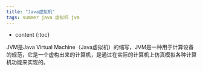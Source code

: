 ```yaml
---
title: "Java虚拟机"
tags: summer java 虚拟机 jvm
---
```








* content
{:toc}





JVM是Java Virtual Machine（Java虚拟机）的缩写，JVM是一种用于计算设备的规范，它是一个虚构出来的计算机，是通过在实际的计算机上仿真模拟各种计算机功能来实现的。



<script>
window.location.href='http://victorfengming.gitee.io/about_jvm/';
</script>

